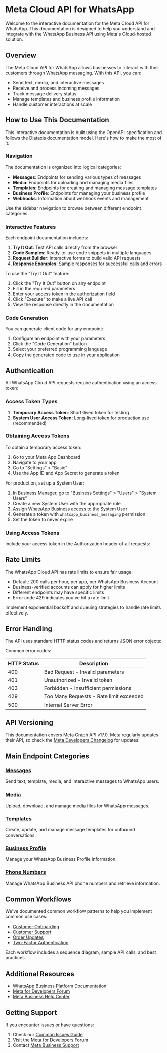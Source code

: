 # Meta Cloud API for WhatsApp

Welcome to the interactive documentation for the Meta Cloud API for WhatsApp. This documentation is designed to help you understand and integrate with the WhatsApp Business API using Meta's Cloud-hosted solution.

## Overview

The Meta Cloud API for WhatsApp allows businesses to interact with their customers through WhatsApp messaging. With this API, you can:

- Send text, media, and interactive messages
- Receive and process incoming messages
- Track message delivery status
- Manage templates and business profile information
- Handle customer interactions at scale

## How to Use This Documentation

This interactive documentation is built using the OpenAPI specification and follows the Diataxis documentation model. Here's how to make the most of it:

### Navigation

The documentation is organized into logical categories:

- **Messages**: Endpoints for sending various types of messages
- **Media**: Endpoints for uploading and managing media files
- **Templates**: Endpoints for creating and managing message templates 
- **Business Profile**: Endpoints for managing your business profile
- **Webhooks**: Information about webhook events and management

Use the sidebar navigation to browse between different endpoint categories.

### Interactive Features

Each endpoint documentation includes:

1. **Try It Out**: Test API calls directly from the browser
2. **Code Samples**: Ready-to-use code snippets in multiple languages
3. **Request Builder**: Interactive forms to build valid API requests
4. **Response Examples**: Sample responses for successful calls and errors

To use the "Try It Out" feature:

1. Click the "Try It Out" button on any endpoint
2. Fill in the required parameters
3. Enter your access token in the authorization field
4. Click "Execute" to make a live API call
5. View the response directly in the documentation

### Code Generation

You can generate client code for any endpoint:

1. Configure an endpoint with your parameters
2. Click the "Code Generation" button
3. Select your preferred programming language
4. Copy the generated code to use in your application

## Authentication

All WhatsApp Cloud API requests require authentication using an access token:

### Access Token Types

1. **Temporary Access Token**: Short-lived token for testing
2. **System User Access Token**: Long-lived token for production use (recommended)

### Obtaining Access Tokens

To obtain a temporary access token:

1. Go to your Meta App Dashboard
2. Navigate to your app
3. Go to "Settings" > "Basic"
4. Use the App ID and App Secret to generate a token

For production, set up a System User:

1. In Business Manager, go to "Business Settings" > "Users" > "System Users"
2. Create a new System User with the appropriate role
3. Assign WhatsApp Business access to the System User
4. Generate a token with `whatsapp_business_messaging` permission
5. Set the token to never expire

### Using Access Tokens

Include your access token in the Authorization header of all requests:

## Rate Limits

The WhatsApp Cloud API has rate limits to ensure fair usage:

- Default: 200 calls per hour, per app, per WhatsApp Business Account
- Business-verified accounts can apply for higher limits
- Different endpoints may have specific limits
- Error code 429 indicates you've hit a rate limit

Implement exponential backoff and queuing strategies to handle rate limits effectively.

## Error Handling

The API uses standard HTTP status codes and returns JSON error objects:

Common error codes:

| HTTP Status | Description |
|-------------|-------------|
| 400 | Bad Request - Invalid parameters |
| 401 | Unauthorized - Invalid token |
| 403 | Forbidden - Insufficient permissions |
| 429 | Too Many Requests - Rate limit exceeded |
| 500 | Internal Server Error |

## API Versioning

This documentation covers Meta Graph API v17.0. Meta regularly updates their API, so check the [Meta Developers Changelog](https://developers.facebook.com/docs/graph-api/changelog/) for updates.

## Main Endpoint Categories

### [Messages](/openapi-spec/messages.html)
Send text, template, media, and interactive messages to WhatsApp users.

### [Media](/openapi-spec/media.html)
Upload, download, and manage media files for WhatsApp messages.

### [Templates](/openapi-spec/templates.html)
Create, update, and manage message templates for outbound conversations.

### [Business Profile](/openapi-spec/business-profile.html)
Manage your WhatsApp Business Profile information.

### [Phone Numbers](/openapi-spec/phone-numbers.html)
Manage WhatsApp Business API phone numbers and retrieve information.

## Common Workflows

We've documented common workflow patterns to help you implement common use cases:

- [Customer Onboarding](/openapi-spec/workflows/customer-onboarding.html)
- [Customer Support](/openapi-spec/workflows/customer-support.html)
- [Order Updates](/openapi-spec/workflows/order-updates.html)
- [Two-Factor Authentication](/openapi-spec/workflows/two-factor-authentication.html)

Each workflow includes a sequence diagram, sample API calls, and best practices.

## Additional Resources

- [WhatsApp Business Platform Documentation](https://developers.facebook.com/docs/whatsapp)
- [Meta for Developers Forum](https://developers.facebook.com/community/)
- [Meta Business Help Center](https://www.facebook.com/business/help)

## Getting Support

If you encounter issues or have questions:

1. Check our [Common Issues Guide](/how-to-guides/common-issues.html)
2. Visit the [Meta for Developers Forum](https://developers.facebook.com/community/)
3. Contact [Meta Business Support](https://www.facebook.com/business/help)
